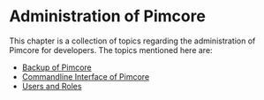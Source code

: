 # Administration of Pimcore

This chapter is a collection of topics regarding the administration of Pimcore for developers. The topics mentioned here 
are: 

* [Backup of Pimcore](./01_Backups.md)
* [Commandline Interface of Pimcore](./05_Commandline_Interface.md)
* [Users and Roles](./07_Users_and_Roles.md)




